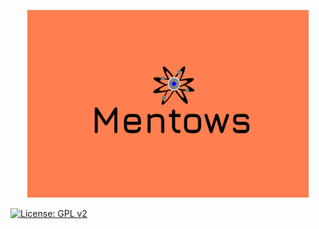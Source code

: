 <p align="center">
  <img src="/mentows-app/src/assets/Mentows3.png" alt="Alt Text" style="height:300px; width:450px">
</p>

[![License: GPL v2](https://img.shields.io/badge/License-GPL_v2-blue.svg)](https://www.gnu.org/licenses/old-licenses/gpl-2.0.en.html)